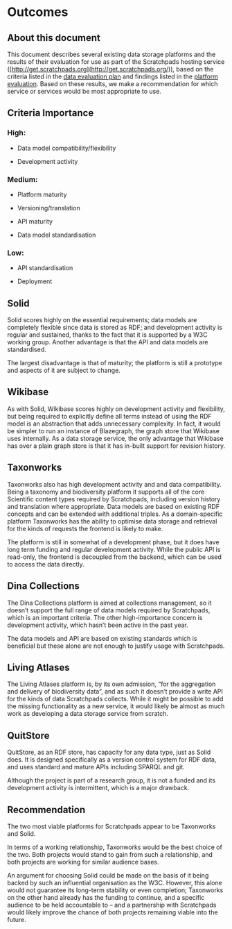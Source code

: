 
# Outcomes



## About this document

This document describes several existing data storage platforms and the results of their evaluation for use as part of the Scratchpads hosting service ([http://get.scratchpads.org](http://get.scratchpads.org/)), based on the criteria listed in the [data evaluation plan](./1-data-evaluation-plan.md) and findings listed in the [platform evaluation](./2-evaluation.md). Based on these results, we make a recommendation for which service or services would be most appropriate to use.



## Criteria Importance



### High:

- Data model compatibility/flexibility

- Development activity



### Medium:

- Platform maturity

- Versioning/translation

- API maturity

- Data model standardisation



### Low:

- API standardisation

- Deployment





## Solid



Solid scores highly on the essential requirements; data models are completely flexible since data is stored as RDF; and development activity is regular and sustained, thanks to the fact that it is supported by a W3C working group. Another advantage is that the API and data models are standardised.



The largest disadvantage is that of maturity; the platform is still a prototype and aspects of it are subject to change.



## Wikibase



As with Solid, Wikibase scores highly on development activity and flexibility, but being required to explicitly define all terms instead of using the RDF model is an abstraction that adds unnecessary complexity. In fact, it would be simpler to run an instance of Blazegraph, the graph store that Wikibase uses internally. As a data storage service, the only advantage that Wikibase has over a plain graph store is that it has in-built support for revision history.



## Taxonworks



Taxonworks also has high development activity and and data compatibility. Being a taxonomy and biodiversity platform it supports all of the core Scientific content types required by Scratchpads, including version history and translation where appropriate. Data models are based on existing RDF concepts and can be extended with additional triples. As a domain-specific platform Taxonworks has the ability to optimise data storage and retrieval for the kinds of requests the frontend is likely to make.



The platform is still in somewhat of a development phase, but it does have long term funding and regular development activity. While the public API is read-only, the frontend is decoupled from the backend, which can be used to access the data directly.



## Dina Collections



The Dina Collections platform is aimed at collections management, so it doesn’t support the full range of data models required by Scratchpads, which is an important criteria. The other high-importance concern is development activity, which hasn’t been active in the past year.



The data models and API are based on existing standards which is beneficial but these alone are not enough to justify usage with Scratchpads.



## Living Atlases



The Living Atlases platform is, by its own admission, “for the aggregation and delivery of biodiversity data”, and as such it doesn’t provide a write API for the kinds of data Scratchpads collects. While it might be possible to add the missing functionality as a new service, it would likely be almost as much work as developing a data storage service from scratch.



## QuitStore



QuitStore, as an RDF store, has capacity for any data type, just as Solid does. It is designed specifically as a version control system for RDF data, and uses standard and mature APIs including SPARQL and git.



Although the project is part of a research group, it is not a funded and its development activity is intermittent, which is a major drawback.



## Recommendation



The two most viable platforms for Scratchpads appear to be Taxonworks and Solid.



In terms of a working relationship, Taxonworks would be the best choice of the two. Both projects would stand to gain from such a relationship, and both projects are working for similar audience bases.



An argument for choosing Solid could be made on the basis of it being backed by such an influential organisation as the W3C. However, this alone would not guarantee its long-term stability or even completion; Taxonworks on the other hand already has the funding to continue, and a specific audience to be held accountable to – and a partnership with Scratchpads would likely improve the chance of both projects remaining viable into the future.
